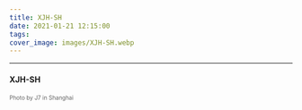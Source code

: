 ```yaml
---
title: XJH-SH
date: 2021-01-21 12:15:00
tags:
cover_image: images/XJH-SH.webp
---
```

---
#### XJH-SH
<font face="" size=1.5 color=#646464>Photo by J7 in Shanghai</font>